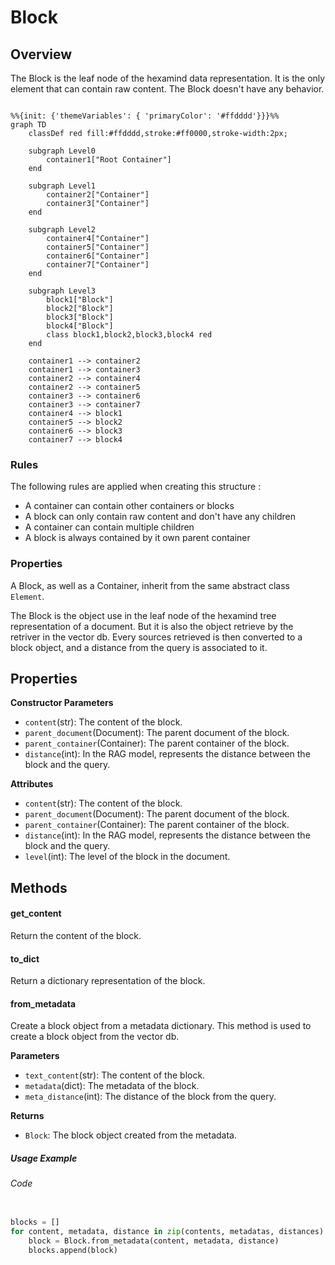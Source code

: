 # Block

## Overview 

The Block is the leaf node of the hexamind data representation. It is the only element that can contain raw content. The Block doesn't have any behavior. 
```mermaid

%%{init: {'themeVariables': { 'primaryColor': '#ffdddd'}}}%%
graph TD
    classDef red fill:#ffdddd,stroke:#ff0000,stroke-width:2px;

    subgraph Level0
        container1["Root Container"]
    end
    
    subgraph Level1
        container2["Container"]
        container3["Container"]
    end
    
    subgraph Level2
        container4["Container"]
        container5["Container"]
        container6["Container"]
        container7["Container"]
    end
    
    subgraph Level3
        block1["Block"]
        block2["Block"]
        block3["Block"]
        block4["Block"]
        class block1,block2,block3,block4 red
    end

    container1 --> container2
    container1 --> container3
    container2 --> container4
    container2 --> container5
    container3 --> container6
    container3 --> container7
    container4 --> block1
    container5 --> block2
    container6 --> block3
    container7 --> block4

```

### Rules 

The following rules are applied when creating this structure : 

- A container can contain other containers or blocks
- A block can only contain raw content and don't have any children
- A container can contain multiple children
- A block is always contained by it own parent container

### Properties

A Block, as well as a Container, inherit from the same abstract class `Element`.

The Block is the object use in the leaf node of the hexamind tree representation of a document. But it is also the object retrieve by the retriver in the vector db. Every sources retrieved is then converted to a block object, and a distance from the query is associated to it.

## Properties

**Constructor Parameters**

- `content`(str): The content of the block.
- `parent_document`(Document): The parent document of the block.
- `parent_container`(Container): The parent container of the block.
- `distance`(int): In the RAG model, represents the distance between the block and the query. 

**Attributes**

- `content`(str): The content of the block.
- `parent_document`(Document): The parent document of the block.
- `parent_container`(Container): The parent container of the block.
- `distance`(int): In the RAG model, represents the distance between the block and the query.
- `level`(int): The level of the block in the document.

## Methods

#### get_content

Return the content of the block.

#### to_dict

Return a dictionary representation of the block.

#### from_metadata

Create a block object from a metadata dictionary. This method is used to create a block object from the vector db.

**Parameters**

- `text_content`(str): The content of the block.
- `metadata`(dict): The metadata of the block.
- `meta_distance`(int): The distance of the block from the query.

**Returns**

- `Block`: The block object created from the metadata.

##### Usage Example

###### Code

```py

blocks = []
for content, metadata, distance in zip(contents, metadatas, distances):
    block = Block.from_metadata(content, metadata, distance)
    blocks.append(block)

```


